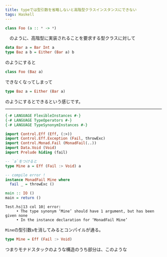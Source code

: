 ```yaml
---
title: typeでは型引数を省略しないと高階型クラスインスタンスにできない
tags: Haskell
---
```


```haskell
class Foo (a :: * -> *)
```

　のように、高階型に実装されることを要求する型クラスに対して

```haskell
data Bar a = Bar Int a
type Baz a b = Either (Bar a) b
```

のようにすると

```haskell
class Foo (Baz a)
```

できなくなってしまって

```haskell
type Baz a = Either (Bar a)
```

のようにするとできるという感じです。

- - -

```haskell
{-# LANGUAGE FlexibleInstances #-}
{-# LANGUAGE TypeOperators #-}
{-# LANGUAGE TypeSynonymInstances #-}

import Control.Eff (Eff, (:>))
import Control.Eff.Exception (Fail, throwExc)
import Control.Monad.Fail (MonadFail(..))
import Data.Void (Void)
import Prelude hiding (fail)

-- `a`をつけると
type Mine a = Eff (Fail :> Void) a

-- compile error !
instance MonadFail Mine where
  fail _ = throwExc ()

main :: IO ()
main = return ()
```

```
Test.hs|13 col 10| error:
     • The type synonym ‘Mine’ should have 1 argument, but has been given none
     • In the instance declaration for ‘MonadFail Mine’
```

`Mine`の型引数`a`を消してみるとコンパイルが通る。

```haskell
type Mine = Eff (Fail :> Void)
```

つまりモナドスタックのような構造のうち部分は、このような
